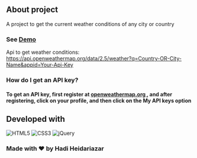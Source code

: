 ## About project
A project to get the current weather conditions of any city or country
### See [Demo](https://hadiheidariazar.github.io/weather-app/)
Api to get weather conditions: <a href="https://openweathermap.org/current"> https://api.openweathermap.org/data/2.5/weather?q=Country-OR-City-Name&appid=Your-Api-Key
### How do I get an API key?
#### To get an API key, first register at <a href="https://openweathermap.org"> openweathermap.org </a>, and after registering, click on your profile, and then click on the My API keys option
## Developed with
<img alt="HTML5" src="https://img.shields.io/badge/html5-%23E34F26.svg?style=for-the-badge&logo=html5&logoColor=white" />
<img alt="CSS3" src="https://img.shields.io/badge/css3-%231572B6.svg?style=for-the-badge&logo=css3&logoColor=white" />
<img alt="jQuery" src="https://img.shields.io/badge/jquery-0769ad.svg?style=for-the-badge&logo=jquery&logoColor=white" />

### Made with ❤ by Hadi Heidariazar